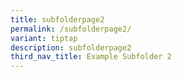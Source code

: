 ```yaml
---
title: subfolderpage2
permalink: /subfolderpage2/
variant: tiptap
description: subfolderpage2
third_nav_title: Example Subfolder 2
---
```

<p></p>